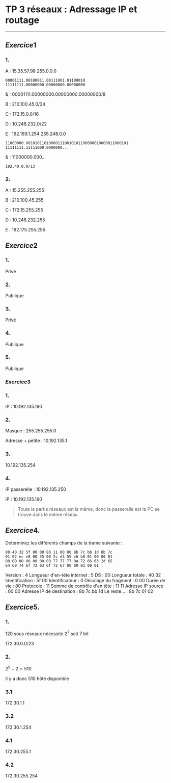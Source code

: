 # TP 3 réseaux : Adressage IP et routage

---

## $Exercice 1$

### $1.$

A : 15.35.57.98
    255.0.0.0
    
    00001111.00100011.00111001.01100010
    11111111.00000000.00000000.00000000
    
& : 00001111.00000000.00000000.00000000/8

B : 210.100.45.0/24

C : 172.15.0.0/16

D : 10.246.232.0/22

E : 192.169.1.254
    255.248.0.0
    
    11000000.001010110100001110010101100000010000011000101
    11111111.11111000.0000000...
    
& : 11000000.000...

    192.40.0.0/13
    
### $2.$

A : 15.255.255.255

B : 210.100.45.255

C : 172.15.255.255

D : 10.246.232.255

E : 192.175.255.255

## $Exercice 2$

### $1.$ 

Privé

### $2.$

Publique

### $3.$

Privé

### $4.$

Publique

### $5.$

Publique

### $Exercice 3$

### $1.$

IP : 10.192.135.190

### $2.$

Masque : 255.255.255.0

Adresse + petite : 10.192.135.1

### $3.$

10.192.135.254

### $4.$

IP passerelle : 10.192.135.250

IP : 10.192.135.190

> Toute la partie réseaux est la même, donc la passerelle est le PC se trouve dans le même réseau

## $Exercice 4.$

Déterminez les différents champs de la trame suivante :

```                                       45 00
00 40 32 5f 00 00 80 11 00 00 8b 7c bb 1d 8b 7c
01 02 ec e8 00 35 00 2c d3 55 c6 b8 01 00 00 01
00 00 00 00 00 00 03 77 77 77 0a 72 66 63 2d 65
64 69 74 6f 72 03 6f 72 67 00 00 01 00 01
```

Version : 4
Longueur d'en-tête internet : 5
DS : 00
Longueur totale : 40 32
Identification : 5f 00
Identificateur : 0
Décalage du fragment : 0 00
Durée de vie : 80
Protocole : 11
Somme de contrôle d'en tête : 11 11
Adresse IP source : 00 00
Adresse IP de destination : 8b 7c bb 1d
Le reste... : 8b 7c 01 02

## $Exercice 5.$

### $1.$

120 sous réseaux nécessite $2^7$ soit $7$ bit

172.30.0.0/23

### $2.$

$2^9-2 = 510$

Il y a donc 510 hôte disponible

### $3.1$

172.30.1.1

### $3.2$

172.30.1.254

### $4.1$

172.30.255.1

### $4.2$

172.30.255.254
